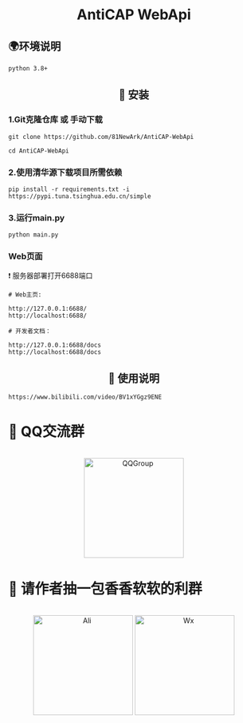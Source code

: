 <div align="center">

# AntiCAP WebApi

</div>

## 🌍环境说明
```
python 3.8+
```

<div align="center">

## 📁 安装

</div>

###  1.Git克隆仓库 或 手动下载

```
git clone https://github.com/81NewArk/AntiCAP-WebApi

cd AntiCAP-WebApi
```



### 2.使用清华源下载项目所需依赖
```
pip install -r requirements.txt -i https://pypi.tuna.tsinghua.edu.cn/simple
```


### 3.运行main.py
```
python main.py
```


###  Web页面
❗ 服务器部署打开6688端口

```
# Web主页:

http://127.0.0.1:6688/
http://localhost:6688/

# 开发者文档：

http://127.0.0.1:6688/docs
http://localhost:6688/docs
```
<div align="center">

## 📄 使用说明

</div>

```
https://www.bilibili.com/video/BV1xYGgz9ENE
```
# 🐧 QQ交流群

<br>

<div align="center">

<img src="https://img.picui.cn/free/2025/07/04/6867f1907d1a0.png" alt="QQGroup" width="200" height="200">

</div>

# 🚬 请作者抽一包香香软软的利群
<br>

<div align="center">

<img src="https://img.picui.cn/free/2025/07/04/6867efd0bd67e.png" alt="Ali" width="200" height="200">
<img src="https://img.picui.cn/free/2025/07/04/6867efd0d7cbb.png" alt="Wx" width="200" height="200">

</div>




